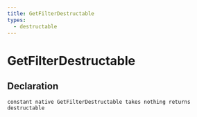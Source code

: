 ```yaml
---
title: GetFilterDestructable
types:
  - destructable
---
```


# GetFilterDestructable

## Declaration

```
constant native GetFilterDestructable takes nothing returns destructable
```
